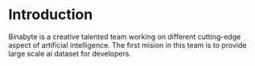 # Introduction

Binabyte is a creative talented team working on different cutting-edge aspect of artificial intelligence. The first mision in this team is to provide large scale ai dataset for developers.
